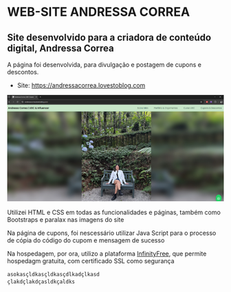 # WEB-SITE ANDRESSA CORREA

## Site desenvolvido para a criadora de conteúdo digital, Andressa Correa
A página foi desenvolvida, para divulgação e postagem de cupons e descontos.
- Site: https://andressacorrea.lovestoblog.com

![Print Home](./assets/img/Captura%20de%20tela%202025-02-18%20113205.png)

Utilizei HTML e CSS em todas as funcionalidades e páginas, também como Bootstraps e paralax nas imagens do site

Na página de cupons, foi nescessário utilizar Java Script para o processo de cópia do código do cupom e mensagem de sucesso

Na hospedagem, por ora, utilizo a plataforma [InfinityFree](https://dash.infinityfree.com/), que permite hospedagm gratuita, com certificado SSL como segurança

```bash
asokasçldkasçldkasçdlkadçlkasd
çlakdçlakdçasldkçaldks
```


